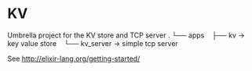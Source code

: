 # KV

Umbrella project for the KV store and TCP server
.
└── apps
    ├── kv          -> key value store
    └── kv_server   -> simple tcp server

See http://elixir-lang.org/getting-started/
